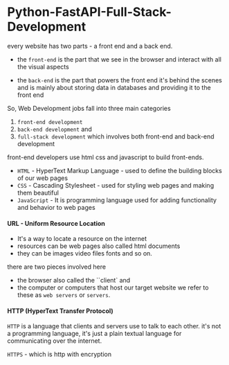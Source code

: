 # Python-FastAPI-Full-Stack-Development

every website has two parts -  a front end and a back end. 

- the ``front-end`` is the part that we see in the browser and interact with all the visual aspects 

- the ``back-end`` is the part that powers the front end it's behind the scenes and is mainly about storing data in databases and providing it to the front end 

So, Web Development jobs fall into three main categories 
1. ``front-end development`` 
2. ``back-end development`` and 
3. ``full-stack development`` which involves both front-end and back-end development 

front-end developers use html css and javascript to build front-ends.

- ``HTML`` - HyperText Markup Language - used to define the building blocks of our web pages
- ``CSS`` - Cascading Stylesheet - used for styling web pages and making them beautiful
- ``JavaScript`` - It is programming language used for adding functionality and behavior to web pages

#### URL - Uniform Resource Location

- It's a way to locate a resource on the internet 
- resources can be web pages also called html documents
- they can be images video files fonts and so on.

there are two pieces involved here 
- the browser also called the ``client` and
- the computer or computers that host our target website we refer to these as ``web servers`` or ``servers``.

#### HTTP (HyperText Transfer Protocol)
 
 ``HTTP`` is a language that clients and servers use to talk to each other. it's not a programming language, it's just a plain textual language for communicating over the internet.

 ``HTTPS`` - which is http with encryption